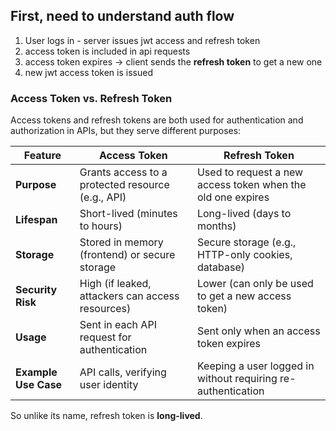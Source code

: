 ## First, need to understand auth flow
1) User logs in - server issues jwt access and refresh token
2) access token is included in api requests
3) access token expires -> client sends the **refresh token** to get a new one
4) new jwt access token is issued

### **Access Token vs. Refresh Token**  

Access tokens and refresh tokens are both used for authentication and authorization in APIs, but they serve different purposes:  

| Feature | **Access Token** | **Refresh Token** |
|---------|---------------|---------------|
| **Purpose** | Grants access to a protected resource (e.g., API) | Used to request a new access token when the old one expires |
| **Lifespan** | Short-lived (minutes to hours) | Long-lived (days to months) |
| **Storage** | Stored in memory (frontend) or secure storage | Secure storage (e.g., HTTP-only cookies, database) |
| **Security Risk** | High (if leaked, attackers can access resources) | Lower (can only be used to get a new access token) |
| **Usage** | Sent in each API request for authentication | Sent only when an access token expires |
| **Example Use Case** | API calls, verifying user identity | Keeping a user logged in without requiring re-authentication |

So unlike its name, refresh token is **long-lived**.
